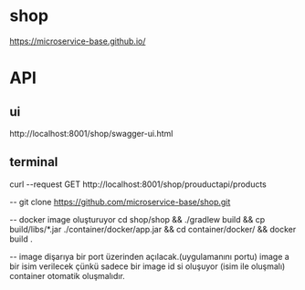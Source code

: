 # shop

https://microservice-base.github.io/

# API

## ui

http://localhost:8001/shop/swagger-ui.html

## terminal

curl --request GET http://localhost:8001/shop/prouductapi/products

--
git clone https://github.com/microservice-base/shop.git


-- docker image oluşturuyor
cd shop/shop && ./gradlew build && cp build/libs/*.jar ./container/docker/app.jar && cd container/docker/ && docker build .

--
image dişarıya bir port üzerinden açılacak.(uygulamanını portu)
image a bir isim verilecek çünkü sadece bir image id si oluşuyor (isim ile oluşmalı)
container otomatik oluşmalıdır.
